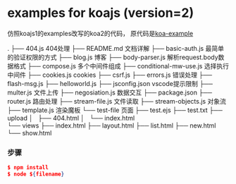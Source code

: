 # examples for koajs (version=2)

 仿照koajs1的examples改写的koa2的代码， 原代码是[koa-example](https://github.com/koajs/examples)
 
. 
├── 404.js 404处理 
├── README.md 文档详解 
├── basic-auth.js 最简单的验证权限的方式 
├── blog.js 博客 
├── body-parser.js 解析request.body数据格式
├── compose.js 多个中间件组成
├── conditional-mw-use.js 选择执行中间件
├── cookies.js cookies
├── csrf.js
├── errors.js 错误处理
├── flash-msg.js
├── helloworld.js
├── jsconfig.json vscode提示限制
├── multer.js 文件上传
├── negosiation.js 数据交互
├── package.json
├── router.js 路由处理
├── stream-file.js 文件读取
├── stream-objects.js 对象流
├── template.js 渲染魔板
└── test-file 页面
    ├── test.ejs
    ├── test.txt
    ├── upload
    │   ├── 404.html
    │   └── index.html  
    └── views
        ├── index.html
        ├── layout.html
        ├── list.html
        ├── new.html
        └── show.html


### 步骤
```json
$ npm install
$ node ${filename}
```
